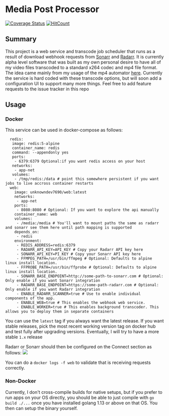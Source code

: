 # Media Post Processor
[![Coverage Status](https://coveralls.io/repos/github/Rich7690/media-post-processor/badge.svg?branch=master)](https://coveralls.io/github/Rich7690/media-post-processor?branch=master) 
[![HitCount](http://hits.dwyl.com/rich7690/media-post-processor}.svg)](http://hits.dwyl.com/rich7690/media-post-processor)

## Summary

This project is a web service and transcode job scheduler that runs as a result of download webhook requests from [Sonarr](https://sonarr.tv/) and [Radarr](https://radarr.video/). It is currently alpha level software that was built as my own personal desire to have all of my video files transcoded to a standard x264 codec and mp4 file format. The idea came mainly from my usage of the mp4 automator [here](https://github.com/mdhiggins/sickbeard_mp4_automator). Currently the service is hard coded with these transcode options, but will soon add a configuration UI to support many more things. Feel free to add feature requests to the issue tracker in this repo


## Usage
### Docker
This service can be used in docker-compose as follows:

```
  redis:
   image: redis:5-alpine
   container_name: redis
   command: --appendonly yes
   ports:
    - 6379:6379 Optional:if you want redis access on your host
   networks:
    - app-net
   volumes:
    - /tmp/redis:/data # point this somewhere persistent if you want jobs to live accross container restarts
  web:
    image: unknowndev7690/web:latest
    networks:
     - app-net
    ports:
     - 8080:8080 # Optional: If you want to explore the api manually
    container_name: web
    volumes:
     - /media:/media # You'll want to mount paths the same as radarr and sonarr see them here until path mapping is supported
    depends_on:
     - redis
    environment:
     - REDIS_ADDRESS=redis:6379
     - RADARR_API_KEY=API_KEY # Copy your Radarr API key here
     - SONARR_API_KEY=PI_KEY # Copy your Sonarr API key here
     - FFMPEG_PATH=/usr/bin/ffmpeg # Optional: Defaults to alpine linux install location. 
     - FFPROBE_PATH=/usr/bin/ffprobe # Optional: Defaults to alpine linux install location. 
     - SONARR_BASE_ENDPOINT=http://some-path-to-sonarr.com # Optional: Only enable if you want Sonarr integration
     - RADARR_BASE_ENDPOINT=https://some-path-radarr.com # Optional: Only enable if you want Radarr integration
     - ENABLE_RADARR_SCANNER=true # Use to enable individual components of the app. 
     - ENABLE_WEB=true # This enables the webhook web service. 
     - ENABLE_WORKER=true # This enables background transcoder. This allows you to deploy them in separate containers
```

You can use the `latest` tag if you always want the latest release. If you want stable releases, pick the most recent working version tag on docker hub and test fully after upgrading versions. Eventually, I will try to have a more stable `1.x` release

Radarr or Sonarr should then be configured on the Connect section as follows:
![](https://i.imgur.com/b5AqAlJ.png)

You can do a `docker logs -f web` to validate that is receiving requests correctly.

### Non-Docker
Currently, I don't cross-compile builds for native setups, but if you prefer to run apps on your OS directly, you should be able to just compile with `go build ./...` once you have installed golang 1.13 or above on that OS. You then can setup the binary yourself.
